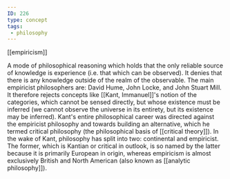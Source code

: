 ```yaml
---
ID: 226
type: concept
tags: 
 - philosophy
---
```


[[empiricism]]

 A mode of
philosophical reasoning which holds that the only reliable source of
knowledge is experience (i.e. that which can be observed). It denies
that there is any knowledge outside of the realm of the observable. The
main empiricist philosophers are: David Hume, John Locke, and John
Stuart Mill. It therefore rejects concepts like [[Kant, Immanuel]]'s notion of the
categories, which cannot be sensed directly, but whose existence must be
inferred (we cannot observe the universe in its entirety, but its
existence may be inferred). Kant's entire philosophical career was
directed against the empiricist philosophy and towards building an
alternative, which he termed critical philosophy (the philosophical
basis of [[critical theory]]). In the wake of
Kant, philosophy has split into two: continental and empiricist. The
former, which is Kantian or critical in outlook, is so named by the
latter because it is primarily European in origin, whereas empiricism is
almost exclusively British and North American (also known as [[analytic philosophy]]).

